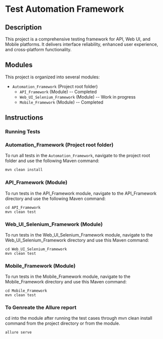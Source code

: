# Test Automation Framework

## Description
This project is a comprehensive testing framework for API, Web UI, and Mobile platforms. It delivers interface reliability, enhanced user experience, and cross-platform functionality.

## Modules
This project is organized into several modules:

- `Automation_Framework` (Project root folder)
    - `API_Framework` (Module) -- Completed
    - `Web_UI_Selenium_Framework` (Module) -- Work in progress
    - `Mobile_Framework` (Module) -- Completed

## Instructions

### Running Tests

### Automation_Framework (Project root folder)

To run all tests in the `Automation_Framework`, navigate to the project root folder and use the following Maven command:

```bash
mvn clean install

```

###  API_Framework (Module)
To run tests in the API_Framework module, navigate to the API_Framework directory and use the following Maven command:
```
cd API_Framework
mvn clean test

```
### Web_UI_Selenium_Framework (Module)
To run tests in the Web_UI_Selenium_Framework module, navigate to the Web_UI_Selenium_Framework directory and use this Maven command:

```
cd Web_UI_Selenium_Framework
mvn clean test
```

### Mobile_Framework (Module)
To run tests in the Mobile_Framework module, navigate to the Mobile_Framework directory and use this Maven command:

```
cd Mobile_Framework
mvn clean test

```
### To Genreate the Allure report

cd into the module after running the test cases through mvn clean install command from the project directory or from the module.

```
allure serve
```
